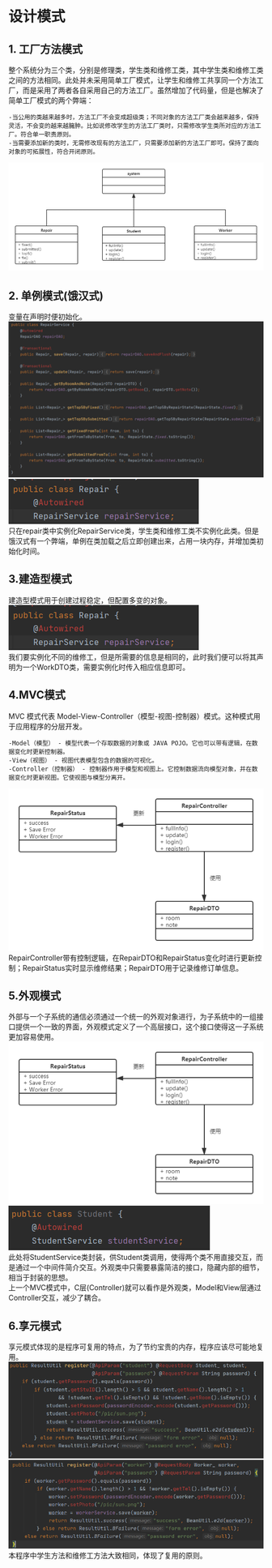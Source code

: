# 设计模式
## 1. 工厂方法模式
整个系统分为三个类，分别是修理类，学生类和维修工类，其中学生类和维修工类之间的方法相同。此处并未采用简单工厂模式，让学生和维修工共享同一个方法工厂，而是采用了两者各自采用自己的方法工厂。虽然增加了代码量，但是也解决了简单工厂模式的两个弊端：
    
    -当公用的类越来越多时，方法工厂不会变成超级类；不同对象的方法工厂类会越来越多，保持灵活，不会变的越来越臃肿。比如说修改学生的方法工厂类时，只需修改学生类所对应的方法工厂。符合单一职责原则。
    -当需要添加新的类时，无需修改现有的方法工厂，只需要添加新的方法工厂即可。保持了面向对象的可拓展性，符合开闭原则。
![工厂方法模式.png](https://github.com/GRHSXY/software-design-architecture/blob/master/%E8%AE%BE%E8%AE%A1%E6%A8%A1%E5%BC%8F%E5%9B%BE%E7%89%87/%E5%B7%A5%E5%8E%82%E6%96%B9%E6%B3%95%E6%A8%A1%E5%BC%8F.png)
## 2. 单例模式(饿汉式)
变量在声明时便初始化。
![RepairService.png](https://github.com/GRHSXY/software-design-architecture/blob/master/%E8%AE%BE%E8%AE%A1%E6%A8%A1%E5%BC%8F%E5%9B%BE%E7%89%87/RepairService.png)
![RepairService_instance.png](https://github.com/GRHSXY/software-design-architecture/blob/GRH/%E8%AE%BE%E8%AE%A1%E6%A8%A1%E5%BC%8F%E5%9B%BE%E7%89%87/RepairService_instance.png)  
只在repair类中实例化RepairService类，学生类和维修工类不实例化此类。但是饿汉式有一个弊端，单例在类加载之后立即创建出来，占用一块内存，并增加类初始化时间。
## 3.建造型模式  
建造型模式用于创建过程稳定，但配置多变的对象。  
![WorkerDTO.png](https://github.com/GRHSXY/software-design-architecture/blob/master/%E8%AE%BE%E8%AE%A1%E6%A8%A1%E5%BC%8F%E5%9B%BE%E7%89%87/RepairService_instance.png)  
我们要实例化不同的维修工，但是所需要的信息是相同的，此时我们便可以将其声明为一个WorkDTO类，需要实例化时传入相应信息即可。
## 4.MVC模式  
MVC 模式代表 Model-View-Controller（模型-视图-控制器）模式。这种模式用于应用程序的分层开发。

    -Model（模型） - 模型代表一个存取数据的对象或 JAVA POJO。它也可以带有逻辑，在数据变化时更新控制器。
    -View（视图） - 视图代表模型包含的数据的可视化。
    -Controller（控制器） - 控制器作用于模型和视图上。它控制数据流向模型对象，并在数据变化时更新视图。它使视图与模型分离开。

![MVC模式.png](https://github.com/GRHSXY/software-design-architecture/blob/master/%E8%AE%BE%E8%AE%A1%E6%A8%A1%E5%BC%8F%E5%9B%BE%E7%89%87/MVC%E6%A8%A1%E5%BC%8F.png)  
RepairController带有控制逻辑，在RepairDTO和RepairStatus变化时进行更新控制；RepairStatus实时显示维修结果；RepairDTO用于记录维修订单信息。
## 5.外观模式  
外部与一个子系统的通信必须通过一个统一的外观对象进行，为子系统中的一组接口提供一个一致的界面，外观模式定义了一个高层接口，这个接口使得这一子系统更加容易使用。  
![StudentService.png](https://github.com/GRHSXY/software-design-architecture/blob/GRH/%E8%AE%BE%E8%AE%A1%E6%A8%A1%E5%BC%8F%E5%9B%BE%E7%89%87/MVC%E6%A8%A1%E5%BC%8F.png)  
![Student.png](https://github.com/GRHSXY/software-design-architecture/blob/GRH/%E8%AE%BE%E8%AE%A1%E6%A8%A1%E5%BC%8F%E5%9B%BE%E7%89%87/Student.png)  
此处将StudentService类封装，供Student类调用，使得两个类不用直接交互，而是通过一个中间件简介交互。外观类中只需要暴露简洁的接口，隐藏内部的细节，相当于封装的思想。  
上一个MVC模式中，C层(Controller)就可以看作是外观类，Model和View层通过Controller交互，减少了耦合。  
## 6.享元模式
享元模式体现的是程序可复用的特点，为了节约宝贵的内存，程序应该尽可能地复用。
![student_register.png](https://github.com/GRHSXY/software-design-architecture/blob/GRH/%E8%AE%BE%E8%AE%A1%E6%A8%A1%E5%BC%8F%E5%9B%BE%E7%89%87/student_register.png)
![worker_register.png](https://github.com/GRHSXY/software-design-architecture/blob/GRH/%E8%AE%BE%E8%AE%A1%E6%A8%A1%E5%BC%8F%E5%9B%BE%E7%89%87/worker_register.png)  
本程序中学生方法和维修工方法大致相同，体现了复用的原则。